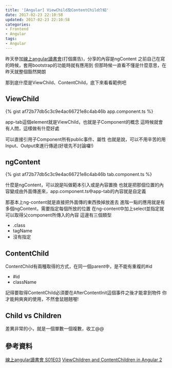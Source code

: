```yaml
---
title: '[Angular] ViewChild及ContentChild介紹'
date: 2017-02-23 22:10:58
updated: 2017-02-23 22:10:58
categories:
- Frontend
- Angular
tags:
- Angular
---
```


昨天參加[線上angular讀書會](https://www.facebook.com/groups/1345890212093830/)(打個廣告)，分享的內容是ngContent
之前自己在寫的時候，套用bootstrap的功能時就有應用到
但那時候一直看不懂是什麼意思，在昨天就整個豁然開朗

<!--more-->

那到底什麼是ViewChild、ContentChild，底下來看看範例吧

## ViewChild
{% gist af72b77db5c3c9e4ac66721e8c4ab46b app.component.ts %}

app-tab這個element就是ViewChild，也就是子Component的概念
這時候就會有人問，這樣做有什麼好處

可以直接引用子Component所有public事件、屬性
也就是說，可以不用辛苦的用Input、Output來進行傳遞(好壞先不討論囉!)

## ngContent
{% gist af72b77db5c3c9e4ac66721e8c4ab46b tab.component.ts %}

什麼是ngContent，可以說是叫做範本引入或是內容置換
也就是把那個位置的內容變成由外面傳進來，app.component.ts中app-tab的內容就是自定義

那基本上ng-content就是直接把外面傳的東西換掉放進去
進階一點的應用就是有多個ngContent，需要指定每個所放的位置
在ng-content中加上select並指定就可以取得父component所傳入的內容
這邊有三個類型
* .class
* tagName
* 沒有指定

## ContentChild
ContentChild有兩種取得的方式，在同一個parent中，是不能有重複的#id
* #id
* className

記得要取得ContentChild必須要在AfterContentInit這個事件之後才能拿到物件
你才能夠爽爽的使用，不然會鼠翹翹喔!

## Child vs Children
差異非常的小，就是一個單數一個複數，收工@@

## 參考資料
[線上angular讀書會 S01E03](https://youtu.be/TMvOew5h85Q)
[ViewChildren and ContentChildren in Angular 2](http://blog.mgechev.com/2016/01/23/angular2-viewchildren-contentchildren-difference-viewproviders/)